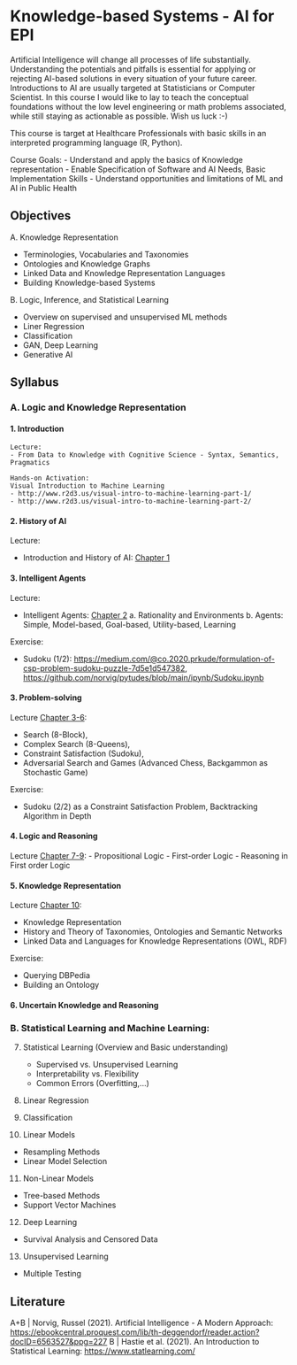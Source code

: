 # Knowledge-based Systems - AI for EPI

Artificial Intelligence will change all processes of life substantially. Understanding the potentials and pitfalls is essential for applying or rejecting AI-based solutions in every situation of your future career. Introductions to AI are usually targeted at Statisticians or Computer Scientist. In this course I would like to lay to teach the conceptual foundations without the low level engineering or math problems associated, while still staying as actionable as possible. Wish us luck :-)

This course is target at Healthcare Professionals with basic skills in an interpreted programming language (R, Python).

Course Goals:
    - Understand and apply the basics of Knowledge representation
    - Enable Specification of Software and AI Needs, Basic Implementation Skills
    - Understand opportunities and limitations of ML and AI in Public Health

## Objectives

A. Knowledge Representation
- Terminologies, Vocabularies and Taxonomies
- Ontologies and Knowledge Graphs
- Linked Data and Knowledge Representation Languages
- Building Knowledge-based Systems

B. Logic, Inference, and Statistical Learning
- Overview on supervised and unsupervised ML methods
- Liner Regression
- Classification
- GAN, Deep Learning
- Generative AI


## Syllabus

### A. Logic and Knowledge Representation


#### 1. Introduction

    Lecture:
    - From Data to Knowledge with Cognitive Science - Syntax, Semantics, Pragmatics

    Hands-on Activation:
    Visual Introduction to Machine Learning
    - http://www.r2d3.us/visual-intro-to-machine-learning-part-1/
    - http://www.r2d3.us/visual-intro-to-machine-learning-part-2/


#### 2. History of AI

Lecture:

- Introduction and History of AI: [Chapter 1](https://ebookcentral.proquest.com/lib/th-deggendorf/reader.action?docID=6563527&ppg=20)

#### 3. Intelligent Agents

Lecture:

- Intelligent Agents: [Chapter 2](https://ebookcentral.proquest.com/lib/th-deggendorf/reader.action?docID=6563527&ppg=55)
  a. Rationality and Environments
  b. Agents: Simple, Model-based, Goal-based, Utility-based, Learning

Exercise:

- Sudoku (1/2): https://medium.com/@co.2020.prkude/formulation-of-csp-problem-sudoku-puzzle-7d5e1d547382, https://github.com/norvig/pytudes/blob/main/ipynb/Sudoku.ipynb


#### 3. Problem-solving

Lecture [Chapter 3-6](https://ebookcentral.proquest.com/lib/th-deggendorf/reader.action?docID=6563527&ppg=82):
- Search (8-Block),
- Complex Search (8-Queens),
- Constraint Satisfaction (Sudoku),
- Adversarial Search and Games (Advanced Chess, Backgammon as Stochastic Game)

Exercise:
- Sudoku (2/2) as a Constraint Satisfaction Problem, Backtracking Algorithm in Depth


#### 4. Logic and Reasoning

Lecture [Chapter 7-9](https://ebookcentral.proquest.com/lib/th-deggendorf/reader.action?docID=6563527&ppg=227):
    - Propositional Logic
    - First-order Logic
    - Reasoning in First order Logic


#### 5. Knowledge Representation

Lecture [Chapter 10](https://ebookcentral.proquest.com/lib/th-deggendorf/reader.action?docID=6563527&ppg=333):
- Knowledge Representation
- History and Theory of Taxonomies, Ontologies and Semantic Networks
- Linked Data and Languages for Knowledge Representations (OWL, RDF)

Exercise:
- Querying DBPedia
- Building an Ontology


#### 6. Uncertain Knowledge and Reasoning


### B. Statistical Learning and Machine Learning:

7. Statistical Learning (Overview and Basic understanding)
    - Supervised vs. Unsupervised Learning
    - Interpretability vs. Flexibility
    - Common Errors (Overfitting,...)

8. Linear Regression

9. Classification

10. Linear Models
- Resampling Methods
- Linear Model Selection

11. Non-Linear Models
- Tree-based Methods
- Support Vector Machines

12. Deep Learning
- Survival Analysis and Censored Data

13. Unsupervised Learning
- Multiple Testing


## Literature

A+B | Norvig, Russel (2021). Artificial Intelligence - A Modern Approach: https://ebookcentral.proquest.com/lib/th-deggendorf/reader.action?docID=6563527&ppg=227
B | Hastie et al. (2021). An Introduction to Statistical Learning: https://www.statlearning.com/
